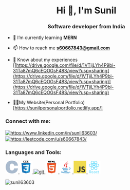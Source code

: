 <h1 align="center">Hi 👋, I'm Sunil</h1>
<h3 align="center">Software developer from India</h3>

- 🌱 I’m currently learning **MERN**

- 📫 How to reach me **s60667843@gmail.com**

- 📄 Know about my experiences [[https://drive.google.com/file/d/1VTjiLYh4P9bi-31Ta87mQ6cEQOGsF48S/view?usp=sharing](https://drive.google.com/file/d/1VTjiLYh4P9bi-31Ta87mQ6cEQOGsF48S/view?usp=sharing)](https://drive.google.com/file/d/1VTjiLYh4P9bi-31Ta87mQ6cEQOGsF48S/view?usp=sharing)

- 🧑‍💻My Website(Personal Portfolio) [https://sunilpersonalportfolio.netlify.app/]

<h3 align="left">Connect with me:</h3>
<p align="left">
<a href="https://linkedin.com/in/https://www.linkedin.com/in/sunil63603/" target="blank"><img align="center" src="https://raw.githubusercontent.com/rahuldkjain/github-profile-readme-generator/master/src/images/icons/Social/linked-in-alt.svg" alt="https://www.linkedin.com/in/sunil63603/" height="30" width="40" /></a>
<a href="https://www.leetcode.com/https://leetcode.com/u/s60667843/" target="blank"><img align="center" src="https://raw.githubusercontent.com/rahuldkjain/github-profile-readme-generator/master/src/images/icons/Social/leet-code.svg" alt="https://leetcode.com/u/s60667843/" height="30" width="40" /></a>
</p>

<h3 align="left">Languages and Tools:</h3>
<p align="left"> <a href="https://www.cprogramming.com/" target="_blank" rel="noreferrer"> <img src="https://raw.githubusercontent.com/devicons/devicon/master/icons/c/c-original.svg" alt="c" width="40" height="40"/> </a> <a href="https://www.w3schools.com/css/" target="_blank" rel="noreferrer"> <img src="https://raw.githubusercontent.com/devicons/devicon/master/icons/css3/css3-original-wordmark.svg" alt="css3" width="40" height="40"/> </a> <a href="https://git-scm.com/" target="_blank" rel="noreferrer"> <img src="https://www.vectorlogo.zone/logos/git-scm/git-scm-icon.svg" alt="git" width="40" height="40"/> </a> <a href="https://www.w3.org/html/" target="_blank" rel="noreferrer"> <img src="https://raw.githubusercontent.com/devicons/devicon/master/icons/html5/html5-original-wordmark.svg" alt="html5" width="40" height="40"/> </a> <a href="https://www.java.com" target="_blank" rel="noreferrer"> <img src="https://raw.githubusercontent.com/devicons/devicon/master/icons/java/java-original.svg" alt="java" width="40" height="40"/> </a> <a href="https://developer.mozilla.org/en-US/docs/Web/JavaScript" target="_blank" rel="noreferrer"> <img src="https://raw.githubusercontent.com/devicons/devicon/master/icons/javascript/javascript-original.svg" alt="javascript" width="40" height="40"/> </a> <a href="https://reactjs.org/" target="_blank" rel="noreferrer"> <img src="https://raw.githubusercontent.com/devicons/devicon/master/icons/react/react-original-wordmark.svg" alt="react" width="40" height="40"/> </a> </p>

<p><img align="center" src="https://github-readme-stats.vercel.app/api/top-langs?username=sunil63603&show_icons=true&locale=en&layout=compact" alt="sunil63603" /></p>
